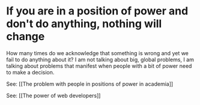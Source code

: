 # If you are in a position of power and don't do anything, nothing will change
How many times do we acknowledge that something is wrong and yet we fail to do anything about it? I am not talking about big, global problems, I am talking about problems that manifest when people with a bit of power need to make a decision.

See: [[The problem with people in positions of power in academia]]

See: [[The power of web developers]]